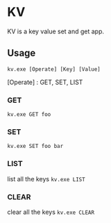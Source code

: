 # KV
KV is a key value set and get app.

## Usage
`kv.exe [Operate] [Key] [Value]`

[Operate] : GET, SET, LIST

### GET
`kv.exe GET foo`

### SET
`kv.exe SET foo bar`

### LIST
list all the keys
`kv.exe LIST`

### CLEAR
clear all the keys
`kv.exe CLEAR`